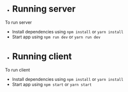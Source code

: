 - # Running server
To run server
- Install dependencies using `npm install` or `yarn install`
- Start app using `npm run dev` or `yarn run dev`
- # Running client
To run client
- Install dependencies using `npm install` or `yarn install`
- Start app using `npm start` or `yarn start`
